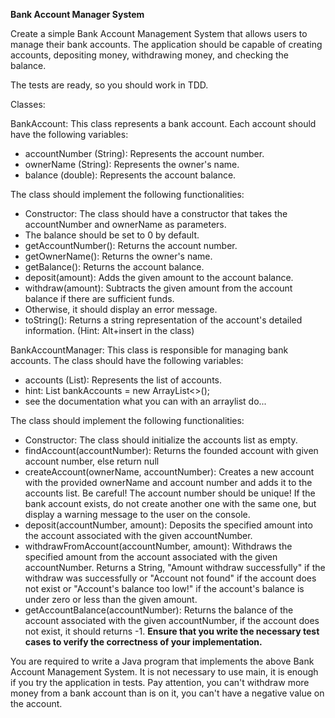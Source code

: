**Bank Account Manager System**

Create a simple Bank Account Management System that allows users to manage their bank accounts. The application 
should be capable of creating accounts, depositing money, withdrawing money, and checking the balance.

The tests are ready, so you should work in TDD.

Classes:

BankAccount: This class represents a bank account. Each account should have the following variables:

- accountNumber (String): Represents the account number.
- ownerName (String): Represents the owner's name.
- balance (double): Represents the account balance.
  
 The class should implement the following functionalities:

- Constructor: The class should have a constructor that takes the accountNumber and ownerName as parameters. 
- The balance should be set to 0 by default.
- getAccountNumber(): Returns the account number.
- getOwnerName(): Returns the owner's name.
- getBalance(): Returns the account balance.
- deposit(amount): Adds the given amount to the account balance.
- withdraw(amount): Subtracts the given amount from the account balance if there are sufficient funds.
- Otherwise, it should display an error message.
- toString(): Returns a string representation of the account's detailed information. (Hint: Alt+insert in the class)

BankAccountManager: This class is responsible for managing bank accounts. The class should have the following variables:

- accounts (List<BankAccount>): Represents the list of accounts.
- hint: List<BankAccount> bankAccounts = new ArrayList<>();
- see the documentation what you can with an arraylist do...

The class should implement the following functionalities:

- Constructor: The class should initialize the accounts list as empty.
- findAccount(accountNumber): Returns the founded account with given account number, else return null
- createAccount(ownerName, accountNumber): Creates a new account with the provided ownerName and account number and adds it to the accounts list.
Be careful! The account number should be unique! If the bank account exists, do not create another one with the same one, but display a 
warning message to the user on the console.
- deposit(accountNumber, amount): Deposits the specified amount into the account associated with the given accountNumber.
- withdrawFromAccount(accountNumber, amount): Withdraws the specified amount from the account associated with the given accountNumber.
  Returns a String, "Amount withdraw successfully" if the withdraw was successfully or "Account not found" if the account
does not exist or "Account's balance too low!" if the account's balance is under zero or less than the given amount.
- getAccountBalance(accountNumber): Returns the balance of the account associated with the given accountNumber, if the account
  does not exist, it should returns -1.
  **Ensure that you write the necessary test cases to verify the correctness of your implementation.**

You are required to write a Java program that implements the above Bank Account Management System.
It is not necessary to use main, it is enough if you try the application in tests. Pay attention, you can't withdraw 
more money from a bank account than is on it, you can't have a negative value on the account.
